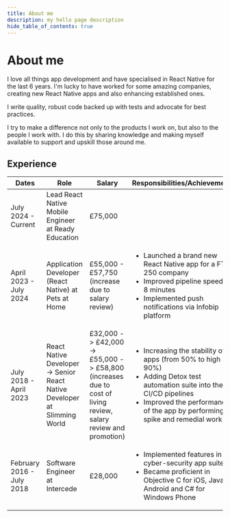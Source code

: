 ```yaml
---
title: About me
description: my hello page description
hide_table_of_contents: true
---
```


# About me

I love all things app development and have specialised in React Native for the last 6 years. I'm lucky to have worked for some amazing companies, creating new React Native apps and also enhancing established ones.

I write quality, robust code backed up with tests and advocate for best practices.

I try to make a difference not only to the products I work on, but also to the people I work with. I do this by sharing knowledge and making myself available to support and upskill those around me.

## Experience

| Dates    | Role |  Salary | Responsibilities/Achievements | 
| -------- | ------- | ---- | ----- | 
| July 2024 - Current | Lead React Native Mobile Engineer at Ready Education | £75,000 | |
| April 2023 - July 2024    | Application Developer (React Native) at Pets at Home | £55,000 - £57,750 <br/> (increase due to salary review)    | <ul><li>Launched a brand new React Native app for a FTSE 250 company</li><li>Improved pipeline speed by 8 minutes</li><li>Implemented push notifications via Infobip platform</li></ul> |
| July 2018 - April 2023 | React Native Developer -> Senior React Native Developer at Slimming World | £32,000 -> £42,000 -> £55,000 -> £58,800 <br/> (increases due to cost of living review, salary review and promotion)     | <ul><li>Increasing the stability of apps (from 50% to high 90%)</li><li> Adding Detox test automation suite into the CI/CD pipelines</li><li>Improved the performance of the app by performing a spike and remedial work</li></ul> |
| February 2016 - July 2018  | Software Engineer at Intercede | £28,000   | <ul><li>Implemented features in a cyber-security app suite </li><li>Became proficient in Objective C for iOS, Java for Android and C# for Windows Phone</li></ul> |
 